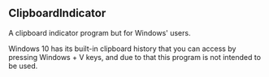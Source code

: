 ## ClipboardIndicator
A clipboard indicator program but for Windows' users.

Windows 10 has its built-in clipboard history that you can access by pressing Windows + V keys, and due to that this program is not intended to be used.
